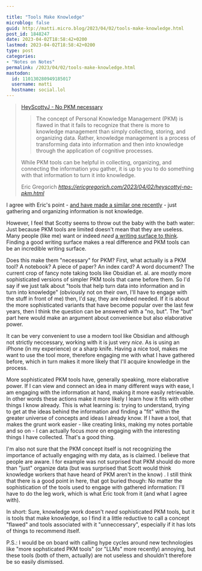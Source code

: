 ```yaml
---

title: "Tools Make Knowledge"
microblog: false
guid: http://matti.micro.blog/2023/04/02/tools-make-knowledge.html
post_id: 1848247
date: 2023-04-02T18:58:42+0200
lastmod: 2023-04-02T18:58:42+0200
type: post
categories:
- "Notes on Notes"
permalink: /2023/04/02/tools-make-knowledge.html
mastodon:
  id: 110130280949185017
  username: matti
  hostname: social.lol
---
```

<blockquote class="quoteback" data-title="" data-author="Eric Gregorich" data-avatar="https://micro.blog/ericgregorich/avatar.jpg" cite="https://ericgregorich.com/2023/04/02/heyscottyj-no-pkm.html"><p><a href="https://heyscottyj.com/2023/02/13/no-pkm-necessary.html" title="No PKM Necessary">HeyScottyJ - No PKM necessary</a></p>
<blockquote>
<p>The concept of Personal Knowledge Management (PKM) is flawed in that it fails to recognize that there is more to knowledge management than simply collecting, storing, and organizing data. Rather, knowledge management is a process of transforming data into information and then into knowledge through the application of cognitive processes.</p>
</blockquote>
<p>While PKM tools can be helpful in collecting, organizing, and connecting the information you gather, it is up to you to do something with that information to turn it into knowledge.</p>
<footer>Eric Gregorich <cite><a href="https://ericgregorich.com/2023/04/02/heyscottyj-no-pkm.html" class="u-in-reply-to">https://ericgregorich.com/2023/04/02/heyscottyj-no-pkm.html</a></cite></footer></blockquote><script src="https://micro.blog/quoteback.js"></script>

I agree with Eric's point - [and have made a similar one recently](https://blog.martin-haehnel.de/2023/03/21/an-interesting-difference.html) - just gathering and organizing information is not knowledge.

However, I feel that Scotty seems to throw out the baby with the bath water: Just because PKM tools are limited doesn't mean that they are useless. Many people (like me) want or indeed _need_  [a writing surface to think](https://notes.andymatuschak.org/z5WDNZizsbAzE1p2BLwr339fV4TCpzNvaztP2). Finding a good writing surface makes a real difference and PKM tools can be an incredible writing surface.

Does this make them "necessary" for PKM? First, what actually is a PKM tool? A notebook? A piece of paper? An index card? A word document? The current crop of fancy note taking tools like Obsidian et. al. are mostly more sophisticated versions of simpler PKM tools that came before them. So I'd say if we just talk about "tools that help turn data into information and in turn into knowledge" (obviously not on their own, I'll have to engage with the stuff in front of me) then, I'd say, they are indeed needed. If it is about the more sophisticated variants that have become popular over the last few years, then I think the question can be answered with a "no, but". The "but" part here would make an argument about convenience but also elaborative power.

It can be very convenient to use a modern tool like Obsidian and although not strictly neccessary, working with it is just very _nice_. As is using an iPhone (in my experience) or a sharp knife. Having a nice tool, makes me want to use the tool more, therefore engaging me with what I have gathered before, which in turn makes it more likely that I'll acquire knowledge in the process.

More sophisticated PKM tools have, generally speaking, more elaborative power. If I can view and connect an idea in many different ways with ease, I am engaging with the information at hand, making it more easily retrievable. In other words these actions make it more likely I learn how it fits with other things I know already. This is what learning is: trying to understand, trying to get at the ideas behind the information and finding a "fit" within the greater universe of concepts and ideas I already know. If I have a tool, that makes the grunt work easier - like creating links, making my notes portable and so on - I can actually focus _more_ on engaging with the interesting things I have collected. That's a good thing.

I'm also not sure that the PKM concept itself is not recognizing the importance of actually engaging with my data, as is claimed. I believe that people are aware. I for example was not surprised that PKM should do more than "just" organize data (but was surprised that Scott would think knowledge workers that have heard of PKM aren't in the know) . I still think that there is a good point in here, that got buried though: No matter the sophistication of the tools used to engage with gathered information: I'll have to do the leg work, which is what Eric took from it (and what I agree with).

In short: Sure, knowledge work doesn't _need_ sophisticated PKM tools, but it is tools that make knowledge, so I find it a little reductive to call a concept "flawed" and tools associated with it "unneccessary", especially if it has lots of things to recommend itself.

P.S.: I would be on board with calling hype cycles around new technologies like "more sophsticated PKM tools" (or "LLMs" more recently) annoying, but these tools (both of them, actually) are not useless and shouldn't therefore be so easily dismissed.
